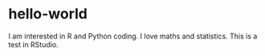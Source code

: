 # hello-world

I am interested in R and Python coding. I love maths and statistics.
This is a test in RStudio.